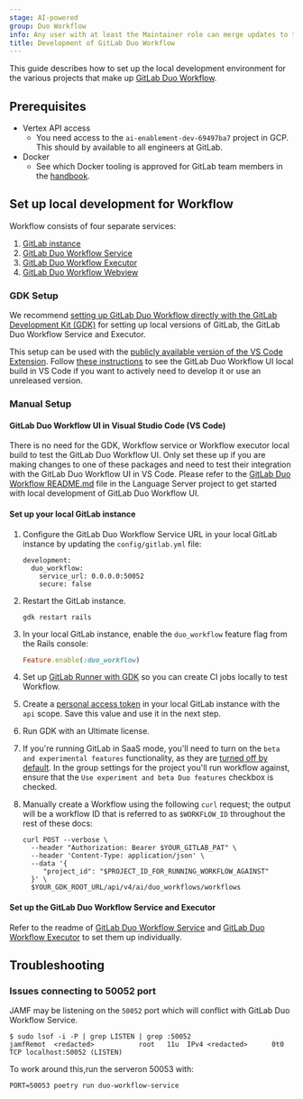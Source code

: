 ```yaml
---
stage: AI-powered
group: Duo Workflow
info: Any user with at least the Maintainer role can merge updates to this content. For details, see https://docs.gitlab.com/ee/development/development_processes.html#development-guidelines-review.
title: Development of GitLab Duo Workflow
---
```


This guide describes how to set up the local development environment for the various projects that make up [GitLab Duo Workflow](../../user/duo_workflow/index.md).

## Prerequisites

- Vertex API access
  - You need access to the `ai-enablement-dev-69497ba7` project in GCP. This should by available to all engineers at GitLab.
- Docker
  - See which Docker tooling is approved for GitLab team members in the [handbook](https://handbook.gitlab.com/handbook/tools-and-tips/mac/#docker-desktop).

## Set up local development for Workflow

Workflow consists of four separate services:

1. [GitLab instance](https://gitlab.com/gitlab-org/gitlab/)
1. [GitLab Duo Workflow Service](https://gitlab.com/gitlab-org/duo-workflow/duo-workflow-service)
1. [GitLab Duo Workflow Executor](https://gitlab.com/gitlab-org/duo-workflow/duo-workflow-executor/)
1. [GitLab Duo Workflow Webview](https://gitlab.com/gitlab-org/editor-extensions/gitlab-lsp/-/blob/main/packages/webview_duo_workflow/README.md)

### GDK Setup

We recommend [setting up GitLab Duo Workflow directly with the GitLab Development Kit (GDK)](https://gitlab.com/gitlab-org/gitlab-development-kit/-/blob/main/doc/howto/duo_workflow.md?ref_type=heads)
for setting up local versions of GitLab, the GitLab Duo Workflow Service and Executor.

This setup can be used with the [publicly available version of the VS Code Extension](https://marketplace.visualstudio.com/items?itemName=GitLab.gitlab-workflow).
Follow [these instructions](#gitlab-duo-workflow-ui-in-visual-studio-code-vs-code) to see the GitLab Duo Workflow UI local build in VS Code if you want to actively need to develop it or use an unreleased version.

### Manual Setup

#### GitLab Duo Workflow UI in Visual Studio Code (VS Code)

There is no need for the GDK, Workflow service or Workflow executor local build to test the GitLab Duo Workflow UI.
Only set these up if you are making changes to one of these packages and need to test their integration with the GitLab Duo Workflow UI in VS Code.
Please refer to the [GitLab Duo Workflow README.md](https://gitlab.com/gitlab-org/editor-extensions/gitlab-lsp/-/blob/main/packages/webview_duo_workflow/README.md) file in the Language Server project to get started with local development of GitLab Duo Workflow UI.

#### Set up your local GitLab instance

1. Configure the GitLab Duo Workflow Service URL in your local GitLab instance by updating the `config/gitlab.yml` file:

   ```dotenv
   development:
     duo_workflow:
       service_url: 0.0.0.0:50052
       secure: false
   ```

1. Restart the GitLab instance.

   ```shell
   gdk restart rails
   ```

1. In your local GitLab instance, enable the `duo_workflow` feature flag from the Rails console:

   ```ruby
   Feature.enable(:duo_workflow)
   ```

1. Set up [GitLab Runner with GDK](https://gitlab.com/gitlab-org/gitlab-development-kit/blob/main/doc/howto/runner.md) so you can create CI jobs locally to test Workflow.
1. Create a [personal access token](../../user/profile/personal_access_tokens.md) in your local GitLab instance with the `api` scope. Save this value and use it in the next step.
1. Run GDK with an Ultimate license.
1. If you're running GitLab in SaaS mode, you'll need to turn on the `beta and experimental features` functionality, as they are [turned off by default](../../user/gitlab_duo/turn_on_off.md#turn-on-beta-and-experimental-features). In the group settings for the project you'll run workflow against, ensure that the `Use experiment and beta Duo features` checkbox is checked.
1. Manually create a Workflow using the following `curl` request; the output will be a workflow ID that is referred to as `$WORKFLOW_ID` throughout the rest of these docs:

   ```shell
   curl POST --verbose \
     --header "Authorization: Bearer $YOUR_GITLAB_PAT" \
     --header 'Content-Type: application/json' \
     --data '{
        "project_id": "$PROJECT_ID_FOR_RUNNING_WORKFLOW_AGAINST"
     }' \
     $YOUR_GDK_ROOT_URL/api/v4/ai/duo_workflows/workflows
   ```

#### Set up the GitLab Duo Workflow Service and Executor

Refer to the readme of [GitLab Duo Workflow Service](https://gitlab.com/gitlab-org/duo-workflow/duo-workflow-service) and [GitLab Duo Workflow Executor](https://gitlab.com/gitlab-org/duo-workflow/duo-workflow-executor/) to set them up individually.

## Troubleshooting

### Issues connecting to 50052 port

JAMF may be listening on the `50052` port which will conflict with GitLab Duo Workflow Service.

```shell
$ sudo lsof -i -P | grep LISTEN | grep :50052
jamfRemot  <redacted>           root   11u  IPv4 <redacted>      0t0    TCP localhost:50052 (LISTEN)
```

To work around this,run the serveron 50053 with:

```shell
PORT=50053 poetry run duo-workflow-service
```
